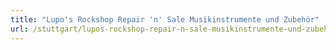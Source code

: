 ```yaml
---
title: "Lupo's Rockshop Repair 'n' Sale Musikinstrumente und Zubehör"
url: /stuttgart/lupos-rockshop-repair-n-sale-musikinstrumente-und-zubehoer/
---
```

